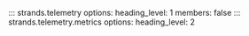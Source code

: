 ::: strands.telemetry
    options:
      heading_level: 1
      members: false
::: strands.telemetry.metrics
    options:
      heading_level: 2
